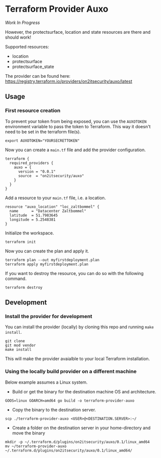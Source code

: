# Terraform Provider Auxo

*Work In Progress*

However, the protectsurface, location and state resources are there and should work!

Supported resources:
* location
* protectsurface
* protectsurface_state

The provider can be found here: https://registry.terraform.io/providers/on2itsecurity/auxo/latest

## Usage

### First resource creation

To prevent your token from being exposed, you can use the `AUXOTOKEN` environment variable to pass the token to Terraform.
This way it doesn't need to be set in the terraform file(s).

```shell
export AUXOTOKEN="YOURSECRETTOKEN"
```

Now you can create a `main.tf` file and add the provider configuration.

```hcl
terraform {
  required_providers {
    auxo = {
      version = "0.0.1"
      source  = "on2itsecurity/auxo"
    }
  }
}
```

Add a resource to your `main.tf` file, i.e. a location.

```hcl
resource "auxo_location" "loc_zaltbommel" {
  name      = "Datacenter Zaltbommel"
  latitude  = 51.7983645
  longitude = 5.2548381
}
```

Initialize the workspace.

```shell
terraform init
```

Now you can create the plan and apply it.

```shell
terraform plan --out myfirstdeployment.plan
terraform apply myfirstdeployment.plan
```

If you want to destroy the resource, you can do so with the following command.

```shell
terraform destroy
```

## Development

### Install the provider for development

You can install the provider (locally) by cloning this repo and running `make install`.

```shell
git clone
git mod vendor
make install
```

This will make the provider avaialble to your local Terraform installation.

### Using the locally build provider on a different machine
Below example assumes a Linux system.

* Build or get the binary for the destination machine OS and architecture.

```shell
GOOS=linux GOARCH=amd64 go build -o terraform-provider-auxo
```

* Copy the binary to the destination server.

```shell
scp ./terraform-provider-auxo <USER>@<DESTINATION.SERVER>:~/
```

* Create a folder on the destination server in your home-directory and move the binary

```shell
mkdir -p ~/.terraform.d/plugins/on2itsecurity/auxo/0.1/linux_amd64
mv ~/terraform-provider-auxo ~/.terraform.d/plugins/on2itsecurity/auxo/0.1/linux_amd64/
```
